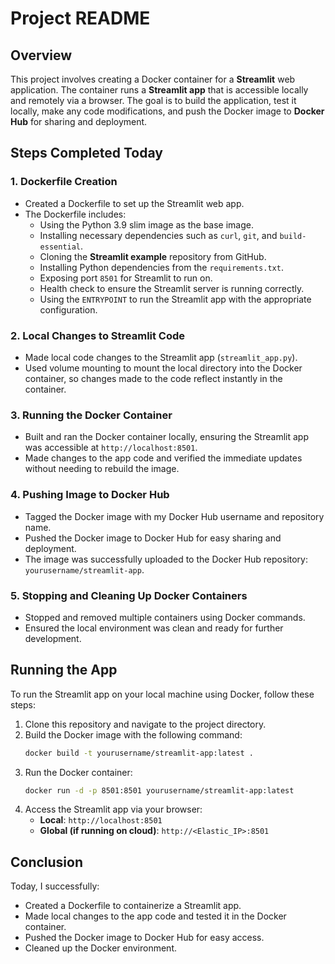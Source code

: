 # Project README

## Overview

This project involves creating a Docker container for a **Streamlit** web application. The container runs a **Streamlit app** that is accessible locally and remotely via a browser. The goal is to build the application, test it locally, make any code modifications, and push the Docker image to **Docker Hub** for sharing and deployment.

## Steps Completed Today

### 1. **Dockerfile Creation**
   - Created a Dockerfile to set up the Streamlit web app.
   - The Dockerfile includes:
     - Using the Python 3.9 slim image as the base image.
     - Installing necessary dependencies such as `curl`, `git`, and `build-essential`.
     - Cloning the **Streamlit example** repository from GitHub.
     - Installing Python dependencies from the `requirements.txt`.
     - Exposing port `8501` for Streamlit to run on.
     - Health check to ensure the Streamlit server is running correctly.
     - Using the `ENTRYPOINT` to run the Streamlit app with the appropriate configuration.

### 2. **Local Changes to Streamlit Code**
   - Made local code changes to the Streamlit app (`streamlit_app.py`).
   - Used volume mounting to mount the local directory into the Docker container, so changes made to the code reflect instantly in the container.

### 3. **Running the Docker Container**
   - Built and ran the Docker container locally, ensuring the Streamlit app was accessible at `http://localhost:8501`.
   - Made changes to the app code and verified the immediate updates without needing to rebuild the image.

### 4. **Pushing Image to Docker Hub**
   - Tagged the Docker image with my Docker Hub username and repository name.
   - Pushed the Docker image to Docker Hub for easy sharing and deployment.
   - The image was successfully uploaded to the Docker Hub repository: `yourusername/streamlit-app`.

### 5. **Stopping and Cleaning Up Docker Containers**
   - Stopped and removed multiple containers using Docker commands.
   - Ensured the local environment was clean and ready for further development.

## Running the App

To run the Streamlit app on your local machine using Docker, follow these steps:

1. Clone this repository and navigate to the project directory.
2. Build the Docker image with the following command:
   ```bash
   docker build -t yourusername/streamlit-app:latest .
   ```
3. Run the Docker container:
   ```bash
   docker run -d -p 8501:8501 yourusername/streamlit-app:latest
   ```
4. Access the Streamlit app via your browser:
   - **Local**: `http://localhost:8501`
   - **Global (if running on cloud)**: `http://<Elastic_IP>:8501`

## Conclusion

Today, I successfully:
- Created a Dockerfile to containerize a Streamlit app.
- Made local changes to the app code and tested it in the Docker container.
- Pushed the Docker image to Docker Hub for easy access.
- Cleaned up the Docker environment.
